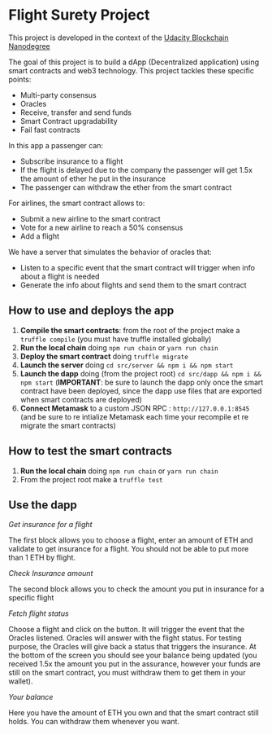 # Flight Surety Project

This project is developed in the context of the [Udacity Blockchain Nanodegree](https://eu.udacity.com/course/blockchain-developer-nanodegree--nd1309)

The goal of this project is to build a dApp (Decentralized application) using smart contracts and web3 technology.
This project tackles these specific points:
* Multi-party consensus
* Oracles
* Receive, transfer and send funds
* Smart Contract upgradability
* Fail fast contracts

In this app a passenger can:
* Subscribe insurance to a flight
* If the flight is delayed due to the company the passenger will get 1.5x the amount of ether he put in the insurance
* The passenger can withdraw the ether from the smart contract

For airlines, the smart contract allows to:
* Submit a new airline to the smart contract
* Vote for a new airline to reach a 50% consensus
* Add a flight

We have a server that simulates the behavior of oracles that:
* Listen to a specific event that the smart contract will trigger when info about a flight is needed
* Generate the info about flights and send them to the smart contract

##  How to use and deploys the app
1) **Compile the smart contracts**: from the root of the project make a `truffle compile` (you must have truffle installed globally)
2) **Run the local chain** doing `npm run chain` or `yarn run chain`
3) **Deploy the smart contract**  doing `truffle migrate`
4) **Launch the server** doing `cd src/server && npm i && npm start`
5) **Launch the dapp** doing (from the project root) `cd src/dapp && npm i && npm start` (**IMPORTANT**: be sure to launch the dapp only once the smart contract have been deployed, since the dapp use files that are exported when smart contracts are deployed)
6) **Connect Metamask** to a custom JSON RPC : `http://127.0.0.1:8545` (and be sure to re intialize Metamask each time your recompile et re migrate the smart contracts)

## How to test the smart contracts
1) **Run the local chain** doing `npm run chain` or `yarn run chain`
2) From the project root make a `truffle test`

## Use the dapp

*Get insurance for a flight*

The first block allows you to choose a flight, enter an amount of ETH and validate to get insurance for a flight.
You should not be able to put more than 1 ETH by flight.

*Check Insurance amount*

The second block allows you to check the amount you put in insurance for a specific flight

*Fetch flight status*

Choose a flight and click on the button. It will trigger the event that the Oracles listened. 
Oracles will answer with the flight status.
For testing purpose, the Oracles will give back a status that triggers the insurance.
At the bottom of the screen you should see your balance being updated (you received 1.5x the amount you put in the assurance, however your funds are still on the smart contract, you must withdraw them to
get them in your wallet).

*Your balance*

Here you have the amount of ETH you own and that the smart contract still holds. 
You can withdraw them whenever you want.
